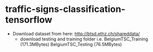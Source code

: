 # traffic-signs-classification-tensorflow

- Download dataset from here: http://btsd.ethz.ch/shareddata/
    - download testing and training folder i.e.	BelgiumTSC_Training (171.3MBytes)	BelgiumTSC_Testing (76.5MBytes)
